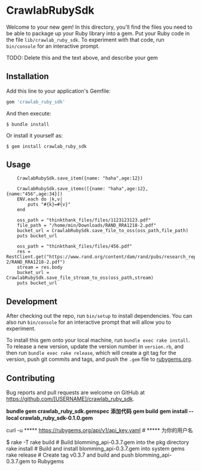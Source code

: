 # CrawlabRubySdk

Welcome to your new gem! In this directory, you'll find the files you need to be able to package up your Ruby library into a gem. Put your Ruby code in the file `lib/crawlab_ruby_sdk`. To experiment with that code, run `bin/console` for an interactive prompt.

TODO: Delete this and the text above, and describe your gem

## Installation

Add this line to your application's Gemfile:

```ruby
gem 'crawlab_ruby_sdk'
```

And then execute:

    $ bundle install

Or install it yourself as:

    $ gem install crawlab_ruby_sdk

## Usage

```
    CrawlabRubySdk.save_item({name: "haha",age:12})

    CrawlabRubySdk.save_items([{name: "haha",age:12},{name:"456",age:34}])
    ENV.each do |k,v|
        puts "#{k}=#{v}"
    end

    oss_path = "thinkthank_files/files/1123123123.pdf"
    file_path = "/home/min/Downloads/RAND_RRA1218-2.pdf"
    bucket_url = CrawlabRubySdk.save_file_to_oss(oss_path,file_path)
    puts bucket_url

    oss_path = "thinkthank_files/files/456.pdf"
    res = RestClient.get("https://www.rand.org/content/dam/rand/pubs/research_reports/RRA1200/RRA1218-2/RAND_RRA1218-2.pdf")
    stream = res.body
    bucket_url = CrawlabRubySdk.save_file_stream_to_oss(oss_path,stream)
    puts bucket_url 
```

## Development

After checking out the repo, run `bin/setup` to install dependencies. You can also run `bin/console` for an interactive prompt that will allow you to experiment.

To install this gem onto your local machine, run `bundle exec rake install`. To release a new version, update the version number in `version.rb`, and then run `bundle exec rake release`, which will create a git tag for the version, push git commits and tags, and push the `.gem` file to [rubygems.org](https://rubygems.org).

## Contributing

Bug reports and pull requests are welcome on GitHub at https://github.com/[USERNAME]/crawlab_ruby_sdk.

**bundle gem crawlab_ruby_sdk.gemspec**
**添加代码**
**gem build**
**gem install --local crawlab_ruby_sdk-0.1.0.gem**

curl -u ***** https://rubygems.org/api/v1/api_key.yaml # ***** 为你的用户名

$ rake -T
rake build    # Build blomming_api-0.3.7.gem into the pkg directory
rake install  # Build and install blomming_api-0.3.7.gem into system gems
rake release  # Create tag v0.3.7 and build and push blomming_api-0.3.7.gem to Rubygems


